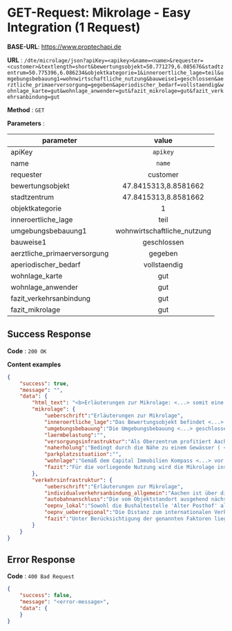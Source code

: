 # GET-Request: Mikrolage - Easy Integration (1 Request)

**BASE-URL**: https://www.proptechapi.de

**URL** : `/dte/microlage/json?apiKey=<apikey>&name=<name>&requester=<customer>&textlength=short&bewertungsobjekt=50.771279,6.085676&stadtzentrum=50.775396,6.086234&objektkategorie=1&inneroertliche_lage=teil&umgebungsbebauung1=wohnwirtschaftliche_nutzung&bauweise1=geschlossen&aerztliche_primaerversorgung=gegeben&aperiodischer_bedarf=vollstaendig&wohnlage_karte=gut&wohnlage_anwender=gut&fazit_mikrolage=gut&fazit_verkehrsanbindung=gut`

**Method** : `GET`

**Parameters** : 

| parameter        | value         
| ------------- |:-------------:| 
| apiKey     | `apikey` | 
| name     | `name` |
| requester     | customer |
| bewertungsobjekt     | 47.8415313,8.8581662 |
| stadtzentrum     | 47.8415313,8.8581662 |
| objektkategorie     | 1 |
| inneroertliche_lage     | teil |
| umgebungsbebauung1     | wohnwirtschaftliche_nutzung |
| bauweise1     | geschlossen |
| aerztliche_primaerversorgung     | gegeben |
| aperiodischer_bedarf     | vollstaendig |
| wohnlage_karte     | gut |
| wohnlage_anwender     | gut |
| fazit_verkehrsanbindung     | gut |
| fazit_mikrolage     | gut |

## Success Response

**Code** : `200 OK`

**Content examples**


```json
{
    "success": true,
    "message": "",
    "data": {
        "html_text": "<b>Erläuterungen zur Mikrolage: <...> somit eine <u>gut</u> Verkehrsinfrastruktur vor.",
        "mikrolage": {
            "ueberschrift":"Erläuterungen zur Mikrolage",
            "inneroertliche_lage":"Das Bewertungsobjekt befindet <...> von Aachen.",
            "umgebungsbebauung":"Die Umgebungsbebauung <...> geschlossener Bauweise aus.",
            "laermbelastung":"",
            "versorgungsinfrastruktur":"Als Oberzentrum profitiert Aachen <...> auch die ärztliche Primärversorgung vor Ort gegeben.",
            "naherholung":"Bedingt durch die Nähe zu einem Gewässer ( <...> im Umfeld der Immobilie.",
            "parkplatzsituatiion":"",
            "wohnlage":"Gemäß dem Capital Immobilien Kompass <...> vor Ort entspricht.",
            "fazit":"Für die vorliegende Nutzung wird die Mikrolage insgesamt als gut beurteilt."
        },
        "verkehrsinfrastruktur": {
            "ueberschrift":"Erläuterungen zur Mikrolage",
            "individualverkehrsanbindung_allgemein":"Aachen ist über die Bundesstraßen B1 <...> angeschlossen.",
            "autobahnanschluss":"Die vom Objektstandort ausgehend nächstgelegene Auffahrt zur <...> der Anschlussstelle 'Aachen-Europaplatz'.",
            "oepnv_lokal":"Sowohl die Bushaltestelle 'Alter Posthof' als auch der u.a. als ICE-Haltestelle <...>  gut erreichbar ist.",
            "oepnv_ueberregional":"Die Distanz zum internationalen Verkehrsflughafen 'Düsseldorf' <...> rd. 74 km.",
            "fazit":"Unter Berücksichtigung der genannten Faktoren liegt somit eine gute Verkehrsinfrastruktur vor."
        }
    }
}
```

## Error Response

**Code** : `400 Bad Request`

```json
{
    "success": false,
    "message": "<error-message>",
    "data": { 
    }
}
```